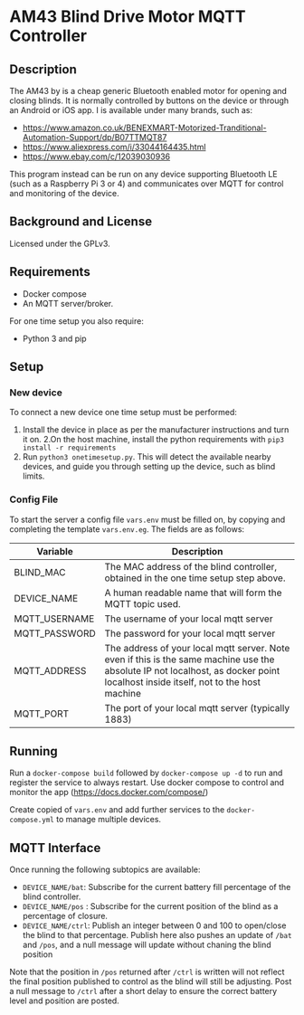 
# AM43 Blind Drive Motor MQTT Controller

## Description
The AM43 by is a cheap generic Bluetooth enabled motor for opening and closing blinds. It is normally controlled by buttons on the device or through an Android or iOS app.
I is available under many brands, such as:

 - https://www.amazon.co.uk/BENEXMART-Motorized-Tranditional-Automation-Support/dp/B07TTMQT87
 - https://www.aliexpress.com/i/33044164435.html
 - https://www.ebay.com/c/12039030936

This program instead can be run on any device supporting Bluetooth LE (such as a Raspberry Pi 3 or 4) and communicates over MQTT for control and monitoring of the device.

## Background and License
Licensed under the GPLv3.

## Requirements

 - Docker compose
 - An MQTT server/broker.

For one time setup you also require:

 - Python 3 and pip

## Setup 
### New device
To connect a new device one time setup must be performed:

 1. Install the device in place as per the manufacturer instructions and turn it on.
 2.On the host machine, install the python requirements with `pip3 install -r requirements`
 2. Run `python3 onetimesetup.py`. This will detect the available nearby devices, and guide you through setting up the device, such as blind limits.

### Config File
To start the server a config file `vars.env` must be filled on, by copying and completing the template `vars.env.eg`. The fields are as follows:

|Variable|Description  |
|--|--|
|BLIND_MAC|The MAC address of the blind controller, obtained in the one time setup step above.|
|DEVICE_NAME|A human readable name that will form the MQTT topic used.|
|MQTT_USERNAME|The username of your local mqtt server|
|MQTT_PASSWORD|The password for your local mqtt server|
|MQTT_ADDRESS|The address of your local mqtt server. Note even if this is the same machine use the absolute IP not localhost, as docker point localhost inside itself, not to the host machine|
|MQTT_PORT|The port of your local mqtt server (typically 1883)|

## Running
Run a `docker-compose build` followed by `docker-compose up -d` to run and register the service to always restart. Use docker compose to control and monitor the app (https://docs.docker.com/compose/)

Create copied of `vars.env` and add further services to the `docker-compose.yml` to manage multiple devices.

## MQTT Interface

Once running the following subtopics are available:

- `DEVICE_NAME/bat`: Subscribe for the current battery fill percentage of the blind controller.
-  `DEVICE_NAME/pos` : Subscribe for the current position of the blind as a percentage of closure.
 - `DEVICE_NAME/ctrl`: Publish an integer between  0 and 100 to open/close the blind to that percentage. Publish here also pushes an update of `/bat` and `/pos`, and a null message will update without chaning the blind position

Note that the position in `/pos` returned after `/ctrl` is written will not reflect the final position published to control as the blind will still be adjusting. Post a null message to `/ctrl` after a short delay to ensure the correct battery level and position are posted.



